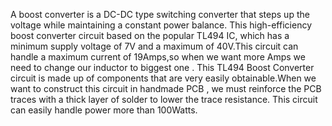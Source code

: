 A boost converter is a DC-DC type switching converter that steps up the voltage while maintaining a constant power balance. This  high-efficiency boost converter circuit based on the popular TL494 IC, which has a minimum supply voltage of 7V and a maximum of 40V.This circuit can handle a maximum current of 19Amps,so when we want more Amps we need to change our inductor to biggest one .  This TL494 Boost Converter circuit is made up of components that are very easily obtainable.When we want to  construct this circuit in handmade PCB , we must  reinforce the PCB traces with a thick layer of solder to lower the trace resistance. This circuit can easily handle power more than 100Watts.

